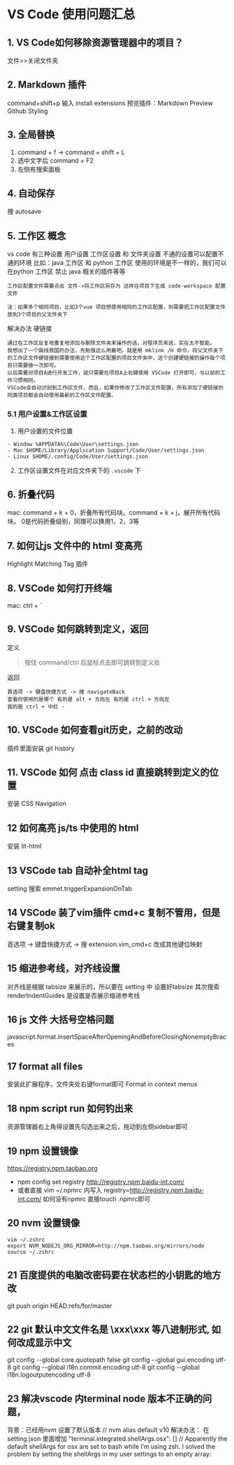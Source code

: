 # VS Code 使用问题汇总
## 1. VS Code如何移除资源管理器中的项目？
文件>>关闭文件夹

## 2. Markdown 插件
command+shift+p 输入 install extensions
预览插件：Markdown Preview Github Styling

## 3. 全局替换
1. command + f -> command + shift + L
2. 选中文字后 command + F2
3. 左侧有搜索面板

## 4. 自动保存
搜 autosave

## 5. 工作区 概念
vs code 有三种设置 用户设置 工作区设置 和 文件夹设置
不通的设置可以配置不通的环境
比如：java 工作区 和 python 工作区 使用的环境是不一样的，我们可以在python 工作区 禁止 java 相关的插件等等
```
工作区配置文件需要点击 文件->将工作区另存为 这样在项目下生成 code-workspace 配置文件  

注：如果多个相同项目，比如3个vue 项目想使用相同的工作区配置，则需要把工作区配置文件放到3个项目的父文件夹下
```

解决办法 硬链接
```
通过在工作区反复地重复地添加与删除文件夹来操作的话，对程序员来说，实在太不智能。
我想出了一个曲线救国的办法，先勉强这么用着吧。就是用 mklink /H 命令，将父文件夹下的工作区文件硬链接到需要使用这个工作区配置的项目文件夹中，这个创建硬链接的操作每个项目只需要做一次即可。
以后需要对项目A进行开发工作，就只需要在项目A上右键使用 VSCode 打开即可，与以前的工作习惯相同。
VSCode会自动识别到工作区文件，而且，如果你修改了工作区文件配置，所有添加了硬链接的同类项目都会自动使用最新的工作区文件配置。
```
### 5.1 用户设置&工作区设置
1. 用户设置的文件位置
```
- Window %APPDATA%\Code\User\settings.json
- Mac $HOME/Library/Application Support/Code/User/settings.json
- Linux $HOME/.config/Code/User/settings.json
```

2. 工作区设置文件在对应文件夹下的 `.vscode` 下

## 6. 折叠代码
mac: command + k + 0，折叠所有代码块。command + k + j，展开所有代码块。
0是代码折叠级别，同理可以换用1，2，3等

## 7. 如何让js 文件中的 html 变高亮
Highlight Matching Tag 插件

## 8. VSCode 如何打开终端
mac: ctrl + `

## 9. VSCode 如何跳转到定义，返回
定义
> 按住 command/ctrl 后鼠标点击即可跳转到定义处

返回
```
首选项 -> 键盘快捷方式 -> 搜 navigateBack 
查看你使用的是哪个 有的是 alt + 方向左 有的是 ctrl + 方向左
我的是 ctrl + 中杠 -
```
## 10. VSCode 如何查看git历史，之前的改动
插件里面安装 git history

## 11. VSCode 如何 点击 class id 直接跳转到定义的位置
安装 CSS Navigation

## 12 如何高亮 js/ts 中使用的 html
安装 lit-html

## 13 VSCode tab 自动补全html tag
setting 搜索 emmet.triggerExpansionOnTab

## 14 VSCode 装了vim插件 cmd+c 复制不管用，但是右键复制ok
首选项 -> 键盘快捷方式 -> 搜 extension.vim_cmd+c 改成其他键位映射

## 15 缩进参考线，对齐线设置
对齐线是根据 tabsize 来展示的，所以要在 setting 中 设置好tabsize 
其次搜索 renderIndentGuides 是设置是否展示缩进参考线

## 16 js 文件 大括号空格问题
javascript.format.insertSpaceAfterOpeningAndBeforeClosingNonemptyBraces

## 17 format all files
安装此扩展程序，文件夹处右键format即可
Format in context menus
## 18 npm script run 如何钓出来
资源管理器右上角得设置先勾选出来之后，拖动到左侧sidebar即可

## 19 npm 设置镜像
https://registry.npm.taobao.org
- npm config set registry http://registry.npm.baidu-int.com/
- 或者直接 vim ~/.npmrc 内写入 registry=http://registry.npm.baidu-int.com/ 如何没有npmrc 直接touch .npmrc即可

## 20 nvm 设置镜像
```
vim ~/.zshrc
export NVM_NODEJS_ORG_MIRROR=http://npm.taobao.org/mirrors/node
source ~/.zshrc
```
## 21 百度提供的电脑改密码要在状态栏的小钥匙的地方改
git push origin HEAD:refs/for/master

## 22 git 默认中文文件名是 \xxx\xxx 等八进制形式, 如何改成显示中文
git config --global core.quotepath false
git config --global gui.encoding utf-8
git config --global i18n.commit.encoding utf-8
git config --global i18n.logoutputencoding utf-8

## 23 解决vscode 内terminal node 版本不正确的问题，
背景：已经用nvm 设置了默认版本 // nvm alias default v10
解决办法： 在setting.json 里面增加
"terminal.integrated.shellArgs.osx": []
// Apparently the default shellArgs for osx are set to bash while I’m using zsh. I solved the problem by setting the shellArgs in my user settings to an empty array:
